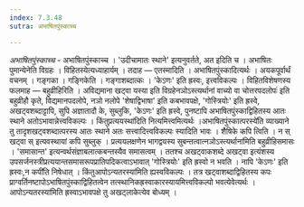```yaml
---
index: 7.3.48
sutra: अभाषितपुंस्काच्च

---
```

_अभाषितपुंस्काच्च_ - अभाषितपुंस्काच्च । 'उदीचामातः स्थाने' इत्यनुवर्तते, अत इदिति च । अभाषितः पुमान्येनेति विग्रहः । विहितस्येत्यध्याहार्यम् । तदाह — एतस्मादिति । अभाषितपुंस्कादित्यर्थः । अयकपूर्वार्थं वचनम् । गङ्गका । गङ्गिकेति । गङ्गाशब्दात्कः । 'केऽणः' इति ह्रस्वः, इत्त्वविकल्पः । विहितविशेषणस्य फलमाह — बहुव्रीहिरिति । अविद्यमाना खट्वा यस्या इति विग्रहेनञोऽस्त्यर्थानां वाच्यो वा चोत्तरपदलोपः॑ इति बहुव्रीहौ कृते, विद्यमानपदलोपे, नञो नलोपे 'शेषाद्विभाषा' इति कबभावपक्षे, 'गोस्त्रियोः' इति ह्रस्वे, अखट्वशब्दाट्टापि, सुपि अज्ञातादौ के, सुब्लुकि, 'केऽणः' इति ह्रस्वे, पुनष्टापि अभाषितपुंस्काद्विहितस्य आतः स्थाने अतोऽभावान्नेत्त्वविकल्पः । किंतुप्रत्ययस्था॑दिति नित्यमित्त्वमित्यर्थः ।अभाषितपुंस्कात्परस्ये॑ति व्याख्याने तु तादृशखट्वशब्दात्परस्य आतः स्थाने अतः सत्त्वादित्त्वविकल्पः स्यादिति भावः । शैषिके कपि त्विति । न स् खट्वा स् इत्यवस्थायां कपि सुब्लुक् । प्रत्ययलक्षणेन भागद्वयस्य सुबन्तत्वात्नञोऽस्त्यर्थाना॑मिति बहुव्रीहिसमासः । 'समासान्त' इत्यन्वर्थसंज्ञाबलात्कबन्तस्यैव समासत्वम् । ततश्च अखट्वाकशब्दे अखट्वा इत्यंशस्य उपसर्जनस्त्रीप्रत्ययान्तसमासरूपप्रातिपदिकत्वाऽभावात् 'गोस्त्रियोः' इति ह्रस्वो न भवति । नापि 'केऽणः' इति ह्रस्वः,न कपी॑ति निषेधात् । किंतुआपोऽन्यतरस्या॑मिति ह्यस्वविकल्पः । तत्र खट्वाशब्दाद्विहितस्य कपः प्राग्वर्तिनष्टापोऽभाषितपुंस्काद्विहितत्वेन तत्स्थानिकह्रस्वाकारस्यायमित्त्वविकल्पो भवत्येवेत्यर्थः ।आपोऽन्यतरस्या॑मिति ह्रस्वाऽभावपक्षे तु अखट्लाकेत्येव बोध्यम् । 